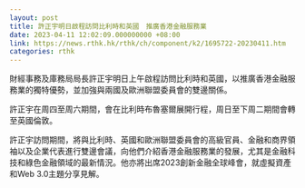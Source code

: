 ```yaml
---
layout: post
title: 許正宇明日啟程訪問比利時和英國　推廣香港金融服務業
date: 2023-04-11 12:02:09.000000000 +08:00
link: https://news.rthk.hk/rthk/ch/component/k2/1695722-20230411.htm
categories: rthk
---
```


財經事務及庫務局局長許正宇明日上午啟程訪問比利時和英國，以推廣香港金融服務業的獨特優勢，並加強與兩國及歐洲聯盟委員會的雙邊關係。

許正宇在周四至周六期間，會在比利時布魯塞爾展開行程，周日至下周二期間會轉至英國倫敦。

許正宇訪問期間，將與比利時、英國和歐洲聯盟委員會的高級官員、金融和商界領袖以及企業代表進行雙邊會議，向他們介紹香港金融服務業的發展，尤其是金融科技和綠色金融領域的最新情況。他亦將出席2023創新金融全球峰會，就虛擬資產和Web 3.0主題分享見解。
